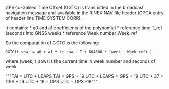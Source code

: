 GPS-to-Galileo Time Offset (GGTO) is transmitted in the broadcast navigation message and available
in the RINEX NAV file header (GPGA entry of header line TIME SYSTEM CORR).

It contains:
    * a0 and a1 coefficients of the polynomial
    * reference time T_ref (seconds into GNSS week)
    * reference Week number Week_ref

So the computation of GGTO is the following:

    GGTO(t_sow) = a0 + a1 * (t_sow - T + 604800 * (week - Week_ref) )

where (week, t_sow) is the current time in week number and seconds of week

"""TAI = UTC + LEAPS
TAI = GPS + 19
UTC + LEAPS = GPS + 19
UTC + 37 = GPS + 19
UTC + 18 = GPS
UTC = GPS -18"""
